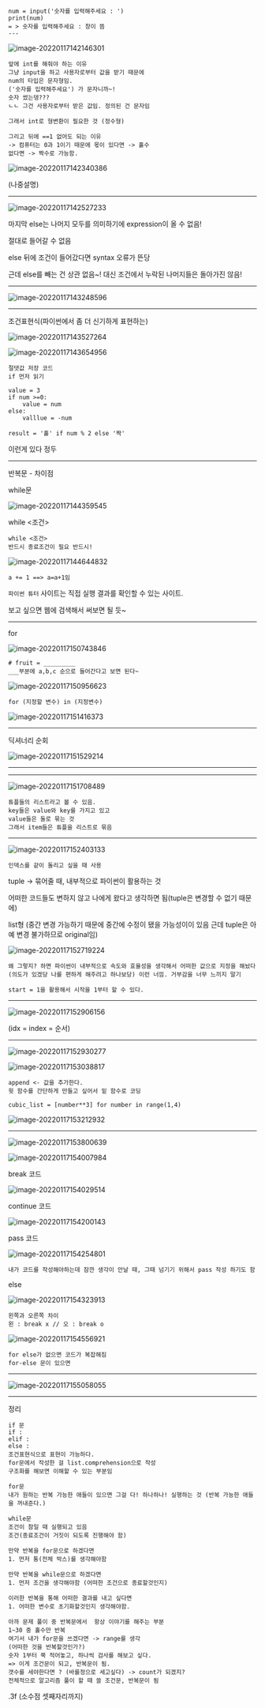 ```
num = input('숫자를 입력해주세요 : ')
print(num)
= > 숫자를 입력해주세요 : 창이 뜸
---

```

![image-20220117142146301](C:\Users\kim\AppData\Roaming\Typora\typora-user-images\image-20220117142146301.png)

```
앞에 int를 해줘야 하는 이유
그냥 input을 하고 사용자로부터 값을 받기 때문에
num의 타입은 문자형임.
('숫자를 입력해주세요') 가 문자니까~!
숫자 썼는뎅???
ㄴㄴ 그건 사용자로부터 받은 값임. 정의된 건 문자임

그래서 int로 형변환이 필요한 것 (정수형)
```

```
그리고 뒤에 ==1 없어도 되는 이유
-> 컴퓨터는 0과 1이기 때문에 몫이 있다면 -> 홀수
없다면 -> 짝수로 가능함. 
```

![image-20220117142340386](C:\Users\kim\AppData\Roaming\Typora\typora-user-images\image-20220117142340386.png)

(나중설명)



---

![image-20220117142527233](C:\Users\kim\AppData\Roaming\Typora\typora-user-images\image-20220117142527233.png)

마지막 else는 나머지 모두를 의미하기에 expression이 올 수 없음!

절대로 들어갈 수 없음

else 뒤에 조건이 들어갔다면 syntax 오류가 뜬당

근데 else를 빼는 건 상관 없음~! 대신 조건에서 누락된 나머지들은 돌아가진 않음!

---

![image-20220117143248596](C:\Users\kim\AppData\Roaming\Typora\typora-user-images\image-20220117143248596.png)

---

조건표현식(파이썬에서 좀 더 신기하게 표현하는)

![image-20220117143527264](C:\Users\kim\AppData\Roaming\Typora\typora-user-images\image-20220117143527264.png)

![image-20220117143654956](C:\Users\kim\AppData\Roaming\Typora\typora-user-images\image-20220117143654956.png)

```
절댓값 저장 코드
if 먼저 읽기

value = 3
if num >=0:
	value = num
else:
	valllue = -num
```

```
result = '홀' if num % 2 else '짝'

```

이런게 있다 정두

---

반복문 - 차이점

while문

![image-20220117144359545](C:\Users\kim\AppData\Roaming\Typora\typora-user-images\image-20220117144359545.png)

while <조건>

```
while <조건>
반드시 종료조건이 필요 반드시!
```

![image-20220117144644832](C:\Users\kim\AppData\Roaming\Typora\typora-user-images\image-20220117144644832.png)

```
a += 1 ==> a=a+1임
```

`파이썬 튜터` 사이트는 직접 실행 결과를 확인할 수 있는 사이트.

보고 싶으면 웹에 검색해서 써보면 될 듯~

---

for

![image-20220117150743846](C:\Users\kim\AppData\Roaming\Typora\typora-user-images\image-20220117150743846.png)

```
# fruit = _________
___부분에 a,b,c 순으로 들어간다고 보면 된다~
```

![image-20220117150956623](C:\Users\kim\AppData\Roaming\Typora\typora-user-images\image-20220117150956623.png)

```
for (지정할 변수) in (지정변수)

```

![image-20220117151416373](C:\Users\kim\AppData\Roaming\Typora\typora-user-images\image-20220117151416373.png)

---

딕셔너리 순회

![image-20220117151529214](C:\Users\kim\AppData\Roaming\Typora\typora-user-images\image-20220117151529214.png)

---

---

![image-20220117151708489](C:\Users\kim\AppData\Roaming\Typora\typora-user-images\image-20220117151708489.png)

```
튜플들의 리스트라고 볼 수 있음.
key들은 value와 key를 가지고 있고
value들은 둘로 묶는 것
그래서 item들은 튜플을 리스트로 묶음
```

---

![image-20220117152403133](C:\Users\kim\AppData\Roaming\Typora\typora-user-images\image-20220117152403133.png)

```
인덱스를 같이 돌리고 싶을 때 사용

```

tuple -> 묶어줄 때, 내부적으로 파이썬이 활용하는 것

어떠한 코드들도 변하지 않고 나에게 왔다고 생각하면 됨(tuple은 변경할 수 없기 때문에)

list형 (중간 변경 가능하기 때문에 중간에 수정이 됐을 가능성이이 있음 근데 tuple은 아예 변경 불가하므로 original임)

![image-20220117152719224](C:\Users\kim\AppData\Roaming\Typora\typora-user-images\image-20220117152719224.png)

```
왜 그렇지? 하면 파이썬이 내부적으로 속도와 효율성을 생각해서 어떠한 값으로 지정을 해놨다(의도가 있겠당 나를 편하게 해주려고 하나보당) 이런 너낌. 거부감을 너무 느끼지 말기
```

```
start = 1을 활용해서 시작을 1부터 할 수 있다.
```

---

![image-20220117152906156](C:\Users\kim\AppData\Roaming\Typora\typora-user-images\image-20220117152906156.png)

(idx = index = 순서)

---

![image-20220117152930277](C:\Users\kim\AppData\Roaming\Typora\typora-user-images\image-20220117152930277.png)

![image-20220117153038817](C:\Users\kim\AppData\Roaming\Typora\typora-user-images\image-20220117153038817.png)

```
append <- 값을 추가한다.
윗 함수를 간단하게 만들고 싶어서 밑 함수로 코딩
```

```
cubic_list = [number**3] for number in range(1,4) 
```

![image-20220117153212932](C:\Users\kim\AppData\Roaming\Typora\typora-user-images\image-20220117153212932.png)

---

![image-20220117153800639](C:\Users\kim\AppData\Roaming\Typora\typora-user-images\image-20220117153800639.png)

![image-20220117154007984](C:\Users\kim\AppData\Roaming\Typora\typora-user-images\image-20220117154007984.png)

break 코드

![image-20220117154029514](C:\Users\kim\AppData\Roaming\Typora\typora-user-images\image-20220117154029514.png)

continue 코드

![image-20220117154200143](C:\Users\kim\AppData\Roaming\Typora\typora-user-images\image-20220117154200143.png)

pass 코드

![image-20220117154254801](C:\Users\kim\AppData\Roaming\Typora\typora-user-images\image-20220117154254801.png)

```
내가 코드를 작성해야하는데 잠깐 생각이 안날 때, 그때 넘기기 위해서 pass 작성 하기도 함
```



else

![image-20220117154323913](C:\Users\kim\AppData\Roaming\Typora\typora-user-images\image-20220117154323913.png)

```
왼쪽과 오른쪽 차이
왼 : break x // 오 : break o

```

![image-20220117154556921](C:\Users\kim\AppData\Roaming\Typora\typora-user-images\image-20220117154556921.png)

```
for else가 없으면 코드가 복잡해짐
for-else 문이 있으면

```

---

![image-20220117155058055](C:\Users\kim\AppData\Roaming\Typora\typora-user-images\image-20220117155058055.png)

---

정리

```
if 문
if :
elif :
else :
조건표현식으로 표현이 가능하다.
for문에서 작성한 걸 list.comprehension으로 작성
구조화를 해보면 이해할 수 있는 부분임
```

```
for문
내가 원하는 반복 가능한 애들이 있으면 그걸 다! 하나하나! 실행하는 것 (반복 가능한 애들을 꺼내준다.)
```

```
while문
조건이 참일 때 실행되고 있음
조건(종료조건이 거짓이 되도록 진행해야 함)
```

```
만약 반복을 for문으로 하겠다면
1. 먼저 통(전체 박스)를 생각해야함

만약 반복을 while문으로 하겠다면
1. 먼저 조건을 생각해야함 (어떠한 조건으로 종료할것인지)
```

```
이러한 반복을 통해 어떠한 결과를 내고 싶다면
1. 어떠한 변수로 초기화할것인지 생각해야함.
```

```
아까 문제 풀이 중 반복문에서  항상 이야기를 해주는 부분
1~30 중 홀수만 반복
여기서 내가 for문을 쓰겠다면 -> range를 생각
(어떠한 것을 반복할것인가?)
숫자 1부터 쭉 적어놓고, 하나씩 검사를 해보고 싶다.
=> 이게 조건문이 되고, 반복문이 됨.
갯수를 세야한다면 ? (바를정으로 세고싶다) -> count가 되겠지?
전체적으로 알고리즘 풀이 할 때 쓸 조건문, 반복문이 됨
```

.3f (소수점 셋째자리까지)